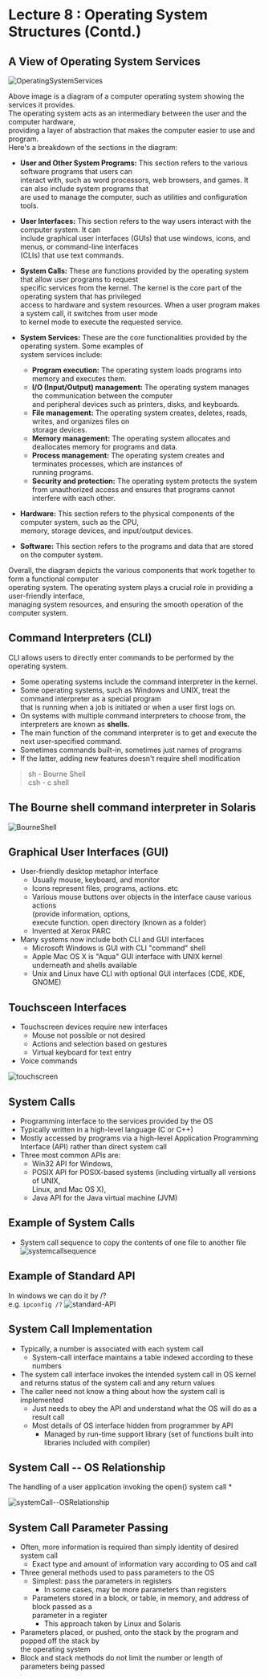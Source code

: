 # Lecture 8 : Operating System Structures (Contd.)

## A View of Operating System Services

![OperatingSystemServices](image-16.png)

Above image is a diagram of a computer operating system showing the services it provides.   
The operating system acts as an intermediary between the user and the computer hardware,   
providing a layer of abstraction that makes the computer easier to use and program.   
Here's a breakdown of the sections in the diagram:

* **User and Other System Programs:** This section refers to the various software programs that users can   
interact with, such as word processors, web browsers, and games. It can also include system programs that   
are used to manage the computer, such as utilities and configuration tools.

* **User Interfaces:** This section refers to the way users interact with the computer system. It can   
include graphical user interfaces (GUIs) that use windows, icons, and menus, or command-line interfaces   
(CLIs) that use text commands.

* **System Calls:**  These are functions provided by the operating system that allow user programs to request   
specific services from the kernel.  The kernel is the core part of the operating system that has privileged   
access to hardware and system resources.  When a user program makes a system call, it switches from user mode   
to kernel mode to execute the requested service.

* **System Services:** These are the core functionalities provided by the operating system. Some examples of   
system services include:

    * **Program execution:** The operating system loads programs into memory and executes them.
    * **I/O (Input/Output) management:** The operating system manages the communication between the computer   
    and peripheral devices such as printers, disks, and keyboards.
    * **File management:** The operating system creates, deletes, reads, writes, and organizes files on   
    storage devices.
    * **Memory management:** The operating system allocates and deallocates memory for programs and data.
    * **Process management:** The operating system creates and terminates processes, which are instances of   
    running programs.
    * **Security and protection:** The operating system protects the system from unauthorized access and 
    ensures that programs cannot interfere with each other.

* **Hardware:** This section refers to the physical components of the computer system, such as the CPU,   
memory, storage devices, and input/output devices.

* **Software:** This section refers to the programs and data that are stored on the computer system.

Overall, the diagram depicts the various components that work together to form a functional computer   
operating system. The operating system plays a crucial role in providing a user-friendly interface,   
managing system resources, and ensuring the smooth operation of the computer system.

## Command Interpreters (CLI)
CLI allows users to directly enter commands to be performed by the operating system.  
* Some operating systems include the command interpreter in the kernel.
* Some operating systems, such as Windows and UNIX, treat the command interpreter as a special program   
that is running when a job is initiated or when a user first logs on.
* On systems with multiple command interpreters to choose from, the interpreters are known as **shells.**
* The main function of the command interpreter is to get and execute the next user-specified command.
* Sometimes commands built-in, sometimes just names of programs
* If the latter, adding new features doesn't require shell modification

>  sh - Bourne Shell  
csh - c shell

## The Bourne shell command interpreter in Solaris
![BourneShell](image-17.png)

## Graphical User Interfaces (GUI)
* User-friendly desktop metaphor interface
    * Usually mouse, keyboard, and monitor
    * Icons represent files, programs, actions. etc
    * Various mouse buttons over objects in the interface cause various actions   
    (provide information, options,   
    execute function. open directory (known as a folder)
    * Invented at Xerox PARC
* Many systems now include both CLI and GUI interfaces
    * Microsoft Windows is GUI with CLI "command" shell
    * Apple Mac OS X is "Aqua" GUI interface with UNIX kernel underneath and shells available
    * Unix and Linux have CLI with optional GUI interfaces (CDE, KDE, GNOME)

## Touchsceen Interfaces
* Touchscreen devices require new interfaces
    * Mouse not possible or not desired
    * Actions and selection based on gestures
    * Virtual keyboard for text entry
* Voice commands

![touchscreen](image-18.png)

## System Calls
* Programming interface to the services provided by the OS
* Typically written in a high-level language (C or C++)
* Mostly accessed by programs via a high-level Application
Programming Interface (API) rather than direct system call
* Three most common APIs are:
    * Win32 API for Windows,
    * POSIX API for POSIX-based systems (including virtually all versions of UNIX,   
    Linux, and Mac OS X),
    * Java API for the Java virtual machine (JVM)

## Example of System Calls
* System call sequence to copy the contents of one file to another file
![systemcallsequence](image-19.png)

## Example of Standard API
In windows we can do it by /?   
e.g. `ipconfig /?`
![standard-API](image-20.png)

## System Call Implementation
* Typically, a number is associated with each system call
    * System-call interface maintains a table indexed according to these numbers
* The system call interface invokes the intended system call in OS kernel and returns
status of the system call and any return values
* The caller need not know a thing about how the system call is implemented
    * Just needs to obey the API and understand what the OS will do as a result call
    * Most details of OS interface hidden from programmer by API
        * Managed by run-time support library (set of functions built into libraries
included with compiler)

## System Call -- OS Relationship
The handling of a user application invoking the open() system call
* 

![systemCall--OSRelationship](image-21.png)

## System Call Parameter Passing
* Often, more information is required than simply identity of
desired system call
    * Exact type and amount of information vary according to OS and call
* Three general methods used to pass parameters to the OS
    * Simplest: pass the parameters in registers
        * In some cases, may be more parameters than registers
    * Parameters stored in a block, or table, in memory, and address of block passed as a  
    parameter in a register
        * This approach taken by Linux and Solaris
* Parameters placed, or pushed, onto the stack by the program and popped off the stack by   
the operating system
* Block and stack methods do not limit the number or length of
parameters being passed


